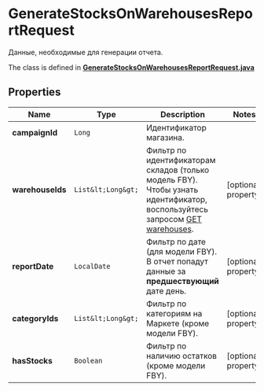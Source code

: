 

# GenerateStocksOnWarehousesReportRequest

Данные, необходимые для генерации отчета. 

The class is defined in **[GenerateStocksOnWarehousesReportRequest.java](../../src/main/java/org/openapitools/model/GenerateStocksOnWarehousesReportRequest.java)**

## Properties

Name | Type | Description | Notes
------------ | ------------- | ------------- | -------------
**campaignId** | `Long` | Идентификатор магазина. | 
**warehouseIds** | `List&lt;Long&gt;` | Фильтр по идентификаторам складов (только модель FBY). Чтобы узнать идентификатор, воспользуйтесь запросом [GET warehouses](../../reference/warehouses/getFulfillmentWarehouses.md). |  [optional property]
**reportDate** | `LocalDate` | Фильтр по дате (для модели FBY). В отчет попадут данные за **предшествующий** дате день. |  [optional property]
**categoryIds** | `List&lt;Long&gt;` | Фильтр по категориям на Маркете (кроме модели FBY). |  [optional property]
**hasStocks** | `Boolean` | Фильтр по наличию остатков (кроме модели FBY). |  [optional property]







